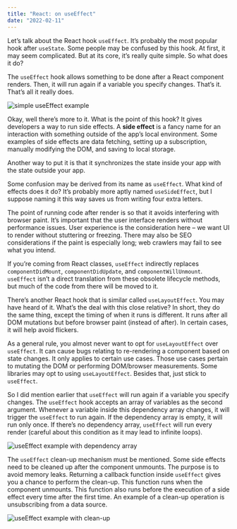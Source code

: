 ```yaml
---
title: "React: on useEffect"
date: "2022-02-11"
---
```


Let’s talk about the React hook `useEffect`. It’s probably the most popular hook after `useState`. Some people may be confused by this hook. At first, it may seem complicated. But at its core, it’s really quite simple. So what does it do?

The `useEffect` hook allows something to be done after a React component renders. Then, it will run again if a variable you specify changes. That’s it. That’s all it really does.

![simple useEffect example](/images/use-effect-example-1.png)

Okay, well there’s more to it. What is the point of this hook? It gives developers a way to run side effects. A **side effect** is a fancy name for an interaction with something outside of the app’s local environment. Some examples of side effects are data fetching, setting up a subscription, manually modifying the DOM, and saving to local storage.

Another way to put it is that it synchronizes the state inside your app with the state outside your app.

Some confusion may be derived from its name as `useEffect`. What kind of effects does it do? It’s probably more aptly named `useSideEffect`, but I suppose naming it this way saves us from writing four extra letters.

The point of running code after render is so that it avoids interfering with browser paint. It’s important that the user interface renders without performance issues. User experience is the consideration here – we want UI to render without stuttering or freezing. There may also be SEO considerations if the paint is especially long; web crawlers may fail to see what you intend.

If you’re coming from React classes, `useEffect` indirectly replaces `componentDidMount`, `componentDidUpdate`, and `componentWillUnmount`. `useEffect` isn’t a direct translation from these obsolete lifecycle methods, but much of the code from there will be moved to it.

There’s another React hook that is similar called `useLayoutEffect`. You may have heard of it. What’s the deal with this close relative? In short, they do the same thing, except the timing of when it runs is different. It runs after all DOM mutations but before browser paint (instead of after). In certain cases, it will help avoid flickers.

As a general rule, you almost never want to opt for `useLayoutEffect` over `useEffect`. It can cause bugs relating to re-rendering a component based on state changes. It only applies to certain use cases. Those use cases pertain to mutating the DOM or performing DOM/browser measurements. Some libraries may opt to using `useLayoutEffect`. Besides that, just stick to `useEffect`.

So I did mention earlier that `useEffect` will run again if a variable you specify changes. The `useEffect` hook accepts an array of variables as the second argument. Whenever a variable inside this dependency array changes, it will trigger the `useEffect` to run again. If the dependency array is empty, it will run only once. If there’s no dependency array, `useEffect` will run every render (careful about this condition as it may lead to infinite loops).

![useEffect example with dependency array](/images/use-effect-example-2.png)

The `useEffect` clean-up mechanism must be mentioned. Some side effects need to be cleaned up after the component unmounts. The purpose is to avoid memory leaks. Returning a callback function inside `useEffect` gives you a chance to perform the clean-up. This function runs when the component unmounts. This function also runs before the execution of a side effect every time after the first time. An example of a clean-up operation is unsubscribing from a data source.

![useEffect example with clean-up](/images/use-effect-example-3.png)
